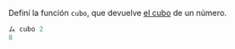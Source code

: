 Definí la función `cubo`, que devuelve [el cubo](https://es.wikipedia.org/wiki/Cubo_(aritm%C3%A9tica)) de un número.

```haskell
ム cubo 2
8
```

